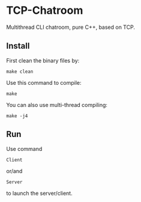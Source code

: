 # TCP-Chatroom

Multithread CLI chatroom, pure C++, based on TCP.

## Install

First clean the binary files by:

    make clean

Use this command to compile:

    make

You can also use multi-thread compiling:

    make -j4

## Run

Use command

    Client

or/and

    Server

to launch the server/client.

